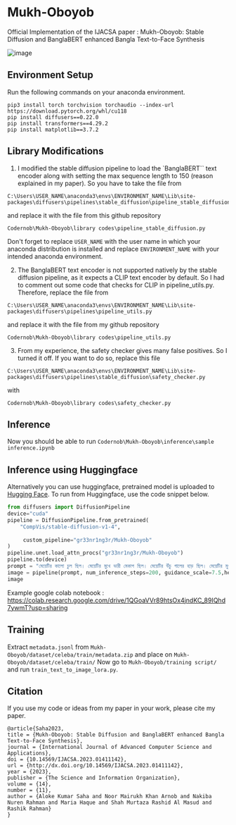 # Mukh-Oboyob
Official Implementation of the IJACSA paper : Mukh-Oboyob: Stable Diffusion and BanglaBERT enhanced Bangla Text-to-Face Synthesis

![image](https://github.com/Codernob/Mukh-Oboyob/assets/55651740/2184cf28-6cd2-4b60-aaca-73ed1ae95c04)


## Environment Setup
Run the following commands on your anaconda environment.
```
pip3 install torch torchvision torchaudio --index-url https://download.pytorch.org/whl/cu118
pip install diffusers==0.22.0
pip install transformers==4.29.2
pip install matplotlib==3.7.2
```


## Library Modifications

1. I modified the stable diffusion pipeline to load the `BanglaBERT`` text encoder along with setting the max sequence length to 150 (reason explained in my paper). So you have to take the file from
```
C:\Users\USER_NAME\anaconda3\envs\ENVIRONMENT_NAME\Lib\site-packages\diffusers\pipelines\stable_diffusion\pipeline_stable_diffusion.py
```
and replace it with the file from this github repository
```
Codernob\Mukh-Oboyob\library codes\pipeline_stable_diffusion.py
```

Don't forget to replace `USER_NAME` with the user name in which your anaconda distribution is installed and replace `ENVIRONMENT_NAME` with your intended anaconda environment.

2. The BanglaBERT text encoder is not supported natively by the stable diffusion pipeline, as it expects a CLIP text encoder by default. So I had to comment out some code that checks for CLIP in pipeline_utils.py. Therefore, replace the file from 
```
C:\Users\USER_NAME\anaconda3\envs\ENVIRONMENT_NAME\Lib\site-packages\diffusers\pipelines\pipeline_utils.py
```
and replace it with the file from my github repository
```
Codernob\Mukh-Oboyob\library codes\pipeline_utils.py
```

3. From my experience, the safety checker gives many false positives. So I turned it off. If you want to do so, replace this file
```
C:\Users\USER_NAME\anaconda3\envs\ENVIRONMENT_NAME\Lib\site-packages\diffusers\pipelines\stable_diffusion\safety_checker.py
```
with
```
Codernob\Mukh-Oboyob\library codes\safety_checker.py
```

## Inference

Now you should be able to run `Codernob\Mukh-Oboyob\inference\sample inference.ipynb`

## Inference using Huggingface
Alternatively you can use huggingface, pretrained model is uploaded to [Hugging Face](https://huggingface.co/gr33nr1ng3r/Mukh-Oboyob).
To run from Huggingface, use the code snippet below.
```py
from diffusers import DiffusionPipeline
device="cuda"
pipeline = DiffusionPipeline.from_pretrained(
    "CompVis/stable-diffusion-v1-4",
   
     custom_pipeline="gr33nr1ng3r/Mukh-Oboyob"
)
pipeline.unet.load_attn_procs("gr33nr1ng3r/Mukh-Oboyob")
pipeline.to(device)
prompt = "মেয়েটির কালো চুল ছিল। মেয়েটির মুখে ভারী মেকাপ ছিল। মেয়েটির উঁচু গালের হাড় ছিল। মেয়েটির মুখ কিছুটা খোলা ছিল। মেয়েটির চেহারা ডিম্বাকৃতির। মেয়েটির চোখা নাক ছিল। মেয়েটির ঢেউ খেলানো চুল ছিল। মেয়েটির কানে দুল পরা ছিল। মেয়েটির লিপস্টিক পরা ছিল। "
image = pipeline(prompt, num_inference_steps=200, guidance_scale=7.5,height=128,width=128).images[0]
image

```
Example google colab notebook : https://colab.research.google.com/drive/1QGoaVVr89htsOx4jndKC_89IQhd7ywmT?usp=sharing

## Training
Extract `metadata.jsonl` from `Mukh-Oboyob/dataset/celeba/train/metadata.zip` and place on `Mukh-Oboyob/dataset/celeba/train/`
Now go to `Mukh-Oboyob/training script/` and run `train_text_to_image_lora.py`. 

## Citation
If you use my code or ideas from my paper in your work, please cite my paper.

```
@article{Saha2023,
title = {Mukh-Oboyob: Stable Diffusion and BanglaBERT enhanced Bangla Text-to-Face Synthesis},
journal = {International Journal of Advanced Computer Science and Applications},
doi = {10.14569/IJACSA.2023.01411142},
url = {http://dx.doi.org/10.14569/IJACSA.2023.01411142},
year = {2023},
publisher = {The Science and Information Organization},
volume = {14},
number = {11},
author = {Aloke Kumar Saha and Noor Mairukh Khan Arnob and Nakiba Nuren Rahman and Maria Haque and Shah Murtaza Rashid Al Masud and Rashik Rahman}
}
```

